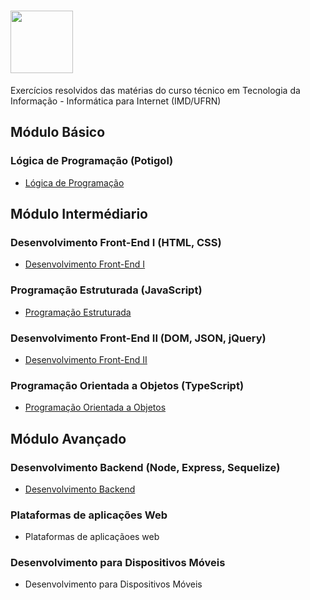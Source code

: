# <img height="100" src="https://user-images.githubusercontent.com/106445418/214917987-fa109ff1-a399-4414-8e93-68d121cbef71.png"/>

 
 Exercícios resolvidos das matérias do curso técnico em Tecnologia da Informação - Informática para Internet (IMD/UFRN)
 
## Módulo Básico
### Lógica de Programação (Potigol)
* [Lógica de Programação](https://github.com/felipemadu13/IMD-UFRN/blob/2534a2a944c092d221b15e6441fb431f5a709f6c/L%C3%B3gica%20de%20Programa%C3%A7%C3%A3o/README.md)
 
## Módulo Intermédiario

### Desenvolvimento Front-End I (HTML, CSS)
* [Desenvolvimento Front-End I](https://github.com/felipemadu13/IMD-UFRN/blob/9b617b2ce5f5d275ec2a09a6ad54d46c2cac6138/Desenvolvimento%20Front-End%20I/README.md)

### Programação Estruturada (JavaScript)
* [Programação Estruturada](https://github.com/felipemadu13/IMD-UFRN/blob/4aff5d888652f2cea3b980d270f8c829f81a8fba/Programa%C3%A7%C3%A3o%20Estruturada/README.md)

### Desenvolvimento Front-End II (DOM, JSON, jQuery)
* [Desenvolvimento Front-End II](https://github.com/felipemadu13/IMD-UFRN/blob/aa3c2674fb7c0b3b6d26c6eee50c8f224608dac4/Desenvolvimento%20Front-End%20II/README.md)

### Programação Orientada a Objetos (TypeScript)
* [Programação Orientada a Objetos](https://github.com/felipemadu13/IMD-UFRN/blob/e870c184f1c9e8ab1265a356f6b0d517d66f04d9/Programa%C3%A7%C3%A3o%20Orientada%20a%20Objetos/README.md)

## Módulo Avançado

### Desenvolvimento Backend (Node, Express, Sequelize)
* [Desenvolvimento Backend](https://github.com/felipemadu13/IMD-UFRN/blob/5acc176e98c286121718455dbc25f781e46395a1/Desenvolvimento%20Backend/README.md)

### Plataformas de aplicações Web
* Plataformas de aplicaçãoes web

### Desenvolvimento para Dispositivos Móveis
* Desenvolvimento para Dispositivos Móveis
